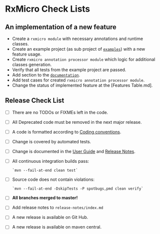 # RxMicro Check Lists

## An implementation of a new feature

* Create a `rxmicro module` with necessary annotations and runtime classes.
* Create an example project (as sub project of [`examples`](https://github.com/rxmicro/rxmicro-usage/tree/master/examples)) with a new feature usage.
* Create `rxmicro annotation processor module` which logic for additional classes generation.
* Verify that all tests from the example project are passed.
* Add section to the [`documentation`](https://github.com/rxmicro/rxmicro-usage/tree/master/documentation).
* Add test cases for created `rxmicro annotation processor module`.
* Change the status of implemented feature at the [Features Table.md].

## Release Check List

- [ ] There are no TODOs or FIXMEs left in the code.
- [ ] All Deprecated code must be removed in the next major release.
- [ ] A code is formatted according to [Coding conventions](CONTRIBUTING.md).
- [ ] Change is covered by automated tests.
- [ ] Change is documented in the [User Guide](https://github.com/rxmicro/rxmicro-usage/tree/master/documentation) and [Release Notes](https://github.com/rxmicro/rxmicro/tree/master/release/src/main/asciidoc/release-notes).
- [ ] All continuous integration builds pass:

      `mvn --fail-at-end clean test`  
      
- [ ] Source code does not contain violations:

      `mvn --fail-at-end -DskipTests -P spotbugs,pmd clean verify`   
           
- [ ] **All branches merged to master!**
- [ ] Add release notes to `release-notes/index.md`
- [ ] A new release is available on Git Hub.
- [ ] A new release is available on maven central.